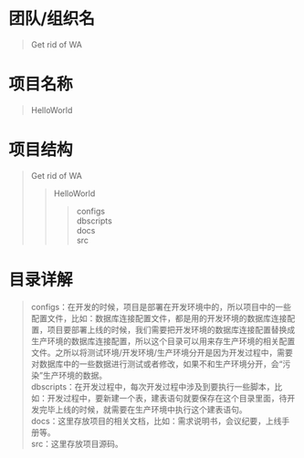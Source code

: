 # 团队/组织名
> Get rid of WA

# 项目名称
> HelloWorld

# 项目结构
> Get rid of WA
> > HelloWorld
> > > configs  
> > > dbscripts  
> > > docs  
> > > src  

# 目录详解
> configs：在开发的时候，项目是部署在开发环境中的，所以项目中的一些配置文件，比如：数据库连接配置文件，都是用的开发环境的数据库连接配置，项目要部署上线的时候，我们需要把开发环境的数据库连接配置替换成生产环境的数据库连接配置，所以这个目录可以用来存生产环境的相关配置文件。之所以将测试环境/开发环境/生产环境分开是因为开发过程中，需要对数据库中的一些数据进行测试或者修改，如果不和生产环境分开，会“污染”生产环境的数据。  
> dbscripts：在开发过程中，每次开发过程中涉及到要执行一些脚本，比如：开发过程中，要新建一个表，建表语句就要保存在这个目录里面，待开发完毕上线的时候，就需要在生产环境中执行这个建表语句。  
> docs：这里存放项目的相关文档，比如：需求说明书，会议纪要，上线手册等。  
> src：这里存放项目源码。  
